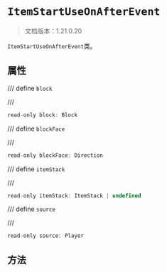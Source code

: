# `ItemStartUseOnAfterEvent`

> 文档版本：1.21.0.20

`ItemStartUseOnAfterEvent`类。

## 属性

/// define
`block`


///

```js
read-only block: Block
```


/// define
`blockFace`


///

```js
read-only blockFace: Direction
```


/// define
`itemStack`


///

```js
read-only itemStack: ItemStack | undefined
```


/// define
`source`


///

```js
read-only source: Player
```


## 方法
